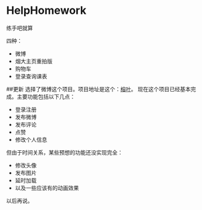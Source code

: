 # HelpHomework
练手吧就算

四种：
 * 微博
 * 烟大主页重拍版
 * 购物车
 * 登录查询课表

##更新
选择了微博这个项目。项目地址是这个：[榕叶](http://xuyingrong.sinaapp.com/work/views/index.html)。
现在这个项目已经基本完成。主要功能包括以下几点：

 * 登录注册
 * 发布微博
 * 发布评论
 * 点赞
 * 修改个人信息

但由于时间关系，某些预想的功能还没实现完全：

 * 修改头像
 * 发布图片
 * 延时加载
 * 以及一些应该有的动画效果

以后再说。
